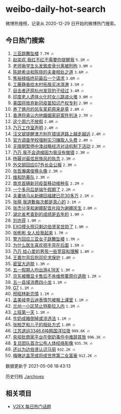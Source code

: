 # weibo-daily-hot-search

微博热搜榜，记录从 2020-12-29 日开始的微博热门搜索。

## 今日热门搜索

<!-- BEGIN -->

1. [三亚跳舞坠楼](https://s.weibo.com/weibo?q=%E4%B8%89%E4%BA%9A%E8%B7%B3%E8%88%9E%E5%9D%A0%E6%A5%BC&Refer=top) `7.7M 🔥`
1. [赵奕欢 我红不红不需要你提醒我](https://s.weibo.com/weibo?q=%E8%B5%B5%E5%A5%95%E6%AC%A2%20%E6%88%91%E7%BA%A2%E4%B8%8D%E7%BA%A2%E4%B8%8D%E9%9C%80%E8%A6%81%E4%BD%A0%E6%8F%90%E9%86%92%E6%88%91&Refer=top) `5.1M 🔥`
1. [老师揪学生头发致皮骨分离被刑拘](https://s.weibo.com/weibo?q=%23%E8%80%81%E5%B8%88%E6%8F%AA%E5%AD%A6%E7%94%9F%E5%A4%B4%E5%8F%91%E8%87%B4%E7%9A%AE%E9%AA%A8%E5%88%86%E7%A6%BB%E8%A2%AB%E5%88%91%E6%8B%98%23&Refer=top) `3.9M 🔥`
1. [陈妍希谈和陈晓的夫妻相处之道](https://s.weibo.com/weibo?q=%23%E9%99%88%E5%A6%8D%E5%B8%8C%E8%B0%88%E5%92%8C%E9%99%88%E6%99%93%E7%9A%84%E5%A4%AB%E5%A6%BB%E7%9B%B8%E5%A4%84%E4%B9%8B%E9%81%93%23&Refer=top) `3.6M 🔥`
1. [焦裕禄临终前最后一个请求](https://s.weibo.com/weibo?q=%E7%84%A6%E8%A3%95%E7%A6%84%E4%B8%B4%E7%BB%88%E5%89%8D%E6%9C%80%E5%90%8E%E4%B8%80%E4%B8%AA%E8%AF%B7%E6%B1%82&Refer=top) `3.6M 🔥`
1. [工藤静香给木村拓哉买冰淇淋](https://s.weibo.com/weibo?q=%23%E5%B7%A5%E8%97%A4%E9%9D%99%E9%A6%99%E7%BB%99%E6%9C%A8%E6%9D%91%E6%8B%93%E5%93%89%E4%B9%B0%E5%86%B0%E6%B7%87%E6%B7%8B%23&Refer=top) `3.5M 🔥`
1. [目击者还原杭州发现豹子经过](https://s.weibo.com/weibo?q=%23%E7%9B%AE%E5%87%BB%E8%80%85%E8%BF%98%E5%8E%9F%E6%9D%AD%E5%B7%9E%E5%8F%91%E7%8E%B0%E8%B1%B9%E5%AD%90%E7%BB%8F%E8%BF%87%23&Refer=top) `3.4M 🔥`
1. [印度老人遗体火化时女儿跳进火堆](https://s.weibo.com/weibo?q=%E5%8D%B0%E5%BA%A6%E8%80%81%E4%BA%BA%E9%81%97%E4%BD%93%E7%81%AB%E5%8C%96%E6%97%B6%E5%A5%B3%E5%84%BF%E8%B7%B3%E8%BF%9B%E7%81%AB%E5%A0%86&Refer=top) `3.0M 🔥`
1. [美国将放弃新冠疫苗知识产权专利](https://s.weibo.com/weibo?q=%23%E7%BE%8E%E5%9B%BD%E5%B0%86%E6%94%BE%E5%BC%83%E6%96%B0%E5%86%A0%E7%96%AB%E8%8B%97%E7%9F%A5%E8%AF%86%E4%BA%A7%E6%9D%83%E4%B8%93%E5%88%A9%23&Refer=top) `2.9M 🔥`
1. [养了俩月的风车茉莉原来是草](https://s.weibo.com/weibo?q=%23%E5%85%BB%E4%BA%86%E4%BF%A9%E6%9C%88%E7%9A%84%E9%A3%8E%E8%BD%A6%E8%8C%89%E8%8E%89%E5%8E%9F%E6%9D%A5%E6%98%AF%E8%8D%89%23&Refer=top) `2.8M 🔥`
1. [香港将承认内地婚姻家庭案件判决](https://s.weibo.com/weibo?q=%23%E9%A6%99%E6%B8%AF%E5%B0%86%E6%89%BF%E8%AE%A4%E5%86%85%E5%9C%B0%E5%A9%9A%E5%A7%BB%E5%AE%B6%E5%BA%AD%E6%A1%88%E4%BB%B6%E5%88%A4%E5%86%B3%23&Refer=top) `2.7M 🔥`
1. [这个周六不放假](https://s.weibo.com/weibo?q=%23%E8%BF%99%E4%B8%AA%E5%91%A8%E5%85%AD%E4%B8%8D%E6%94%BE%E5%81%87%23&Refer=top) `2.4M 🔥`
1. [乃万工作室声明](https://s.weibo.com/weibo?q=%23%E4%B9%83%E4%B8%87%E5%B7%A5%E4%BD%9C%E5%AE%A4%E5%A3%B0%E6%98%8E%23&Refer=top) `2.4M 🔥`
1. [汪文斌提醒澳方别在错误道路上越走越远](https://s.weibo.com/weibo?q=%23%E6%B1%AA%E6%96%87%E6%96%8C%E6%8F%90%E9%86%92%E6%BE%B3%E6%96%B9%E5%88%AB%E5%9C%A8%E9%94%99%E8%AF%AF%E9%81%93%E8%B7%AF%E4%B8%8A%E8%B6%8A%E8%B5%B0%E8%B6%8A%E8%BF%9C%23&Refer=top) `2.4M 🔥`
1. [官方调查学校强制实习赚取人头费](https://s.weibo.com/weibo?q=%23%E5%AE%98%E6%96%B9%E8%B0%83%E6%9F%A5%E5%AD%A6%E6%A0%A1%E5%BC%BA%E5%88%B6%E5%AE%9E%E4%B9%A0%E8%B5%9A%E5%8F%96%E4%BA%BA%E5%A4%B4%E8%B4%B9%23&Refer=top) `2.4M 🔥`
1. [无限期暂停中澳战略经济对话机制下活动](https://s.weibo.com/weibo?q=%23%E6%97%A0%E9%99%90%E6%9C%9F%E6%9A%82%E5%81%9C%E4%B8%AD%E6%BE%B3%E6%88%98%E7%95%A5%E7%BB%8F%E6%B5%8E%E5%AF%B9%E8%AF%9D%E6%9C%BA%E5%88%B6%E4%B8%8B%E6%B4%BB%E5%8A%A8%23&Refer=top) `2.3M 🔥`
1. [乃万 我不会退缩因为我没有做错](https://s.weibo.com/weibo?q=%E4%B9%83%E4%B8%87%20%E6%88%91%E4%B8%8D%E4%BC%9A%E9%80%80%E7%BC%A9%E5%9B%A0%E4%B8%BA%E6%88%91%E6%B2%A1%E6%9C%89%E5%81%9A%E9%94%99&Refer=top) `2.3M 🔥`
1. [杨幂对最炫民族风的执念](https://s.weibo.com/weibo?q=%23%E6%9D%A8%E5%B9%82%E5%AF%B9%E6%9C%80%E7%82%AB%E6%B0%91%E6%97%8F%E9%A3%8E%E7%9A%84%E6%89%A7%E5%BF%B5%23&Refer=top) `2.3M 🔥`
1. [外交部回应G7外长会公报](https://s.weibo.com/weibo?q=%23%E5%A4%96%E4%BA%A4%E9%83%A8%E5%9B%9E%E5%BA%94G7%E5%A4%96%E9%95%BF%E4%BC%9A%E5%85%AC%E6%8A%A5%23&Refer=top) `2.3M 🔥`
1. [张哲瀚龚俊换头像](https://s.weibo.com/weibo?q=%23%E5%BC%A0%E5%93%B2%E7%80%9A%E9%BE%9A%E4%BF%8A%E6%8D%A2%E5%A4%B4%E5%83%8F%23&Refer=top) `2.3M 🔥`
1. [维和防暴队](https://s.weibo.com/weibo?q=%23%E7%BB%B4%E5%92%8C%E9%98%B2%E6%9A%B4%E9%98%9F%23&Refer=top) `2.3M 🔥`
1. [南京首辆新冠疫苗移动接种车](https://s.weibo.com/weibo?q=%E5%8D%97%E4%BA%AC%E9%A6%96%E8%BE%86%E6%96%B0%E5%86%A0%E7%96%AB%E8%8B%97%E7%A7%BB%E5%8A%A8%E6%8E%A5%E7%A7%8D%E8%BD%A6&Refer=top) `2.2M 🔥`
1. [一个多月后是端午假期了](https://s.weibo.com/weibo?q=%23%E4%B8%80%E4%B8%AA%E5%A4%9A%E6%9C%88%E5%90%8E%E6%98%AF%E7%AB%AF%E5%8D%88%E5%81%87%E6%9C%9F%E4%BA%86%23&Refer=top) `2.2M 🔥`
1. [夫妻骑马从新疆回福建已花30多万](https://s.weibo.com/weibo?q=%E5%A4%AB%E5%A6%BB%E9%AA%91%E9%A9%AC%E4%BB%8E%E6%96%B0%E7%96%86%E5%9B%9E%E7%A6%8F%E5%BB%BA%E5%B7%B2%E8%8A%B130%E5%A4%9A%E4%B8%87&Refer=top) `2.1M 🔥`
1. [张萌 我道歉每次都是真心的](https://s.weibo.com/weibo?q=%E5%BC%A0%E8%90%8C%20%E6%88%91%E9%81%93%E6%AD%89%E6%AF%8F%E6%AC%A1%E9%83%BD%E6%98%AF%E7%9C%9F%E5%BF%83%E7%9A%84&Refer=top) `2.1M 🔥`
1. [张杰分享和谢娜配音片段为谢娜庆生](https://s.weibo.com/weibo?q=%23%E5%BC%A0%E6%9D%B0%E5%88%86%E4%BA%AB%E5%92%8C%E8%B0%A2%E5%A8%9C%E9%85%8D%E9%9F%B3%E7%89%87%E6%AE%B5%E4%B8%BA%E8%B0%A2%E5%A8%9C%E5%BA%86%E7%94%9F%23&Refer=top) `2.0M 🔥`
1. [湖北省考查到的成绩是去年的](https://s.weibo.com/weibo?q=%E6%B9%96%E5%8C%97%E7%9C%81%E8%80%83%E6%9F%A5%E5%88%B0%E7%9A%84%E6%88%90%E7%BB%A9%E6%98%AF%E5%8E%BB%E5%B9%B4%E7%9A%84&Refer=top) `1.9M 🔥`
1. [刘亦菲](https://s.weibo.com/weibo?q=%E5%88%98%E4%BA%A6%E8%8F%B2&Refer=top) `1.9M 🔥`
1. [EXO摸头照只剩边伯贤吴世勋了](https://s.weibo.com/weibo?q=%23EXO%E6%91%B8%E5%A4%B4%E7%85%A7%E5%8F%AA%E5%89%A9%E8%BE%B9%E4%BC%AF%E8%B4%A4%E5%90%B4%E4%B8%96%E5%8B%8B%E4%BA%86%23&Refer=top) `1.9M 🔥`
1. [张彬彬 女人给我起来](https://s.weibo.com/weibo?q=%E5%BC%A0%E5%BD%AC%E5%BD%AC%20%E5%A5%B3%E4%BA%BA%E7%BB%99%E6%88%91%E8%B5%B7%E6%9D%A5&Refer=top) `1.7M 🔥`
1. [警方回应三亚女子跳舞坠楼](https://s.weibo.com/weibo?q=%23%E8%AD%A6%E6%96%B9%E5%9B%9E%E5%BA%94%E4%B8%89%E4%BA%9A%E5%A5%B3%E5%AD%90%E8%B7%B3%E8%88%9E%E5%9D%A0%E6%A5%BC%23&Refer=top) `1.7M 🔥`
1. [为什么医生喜欢把手背在后面](https://s.weibo.com/weibo?q=%23%E4%B8%BA%E4%BB%80%E4%B9%88%E5%8C%BB%E7%94%9F%E5%96%9C%E6%AC%A2%E6%8A%8A%E6%89%8B%E8%83%8C%E5%9C%A8%E5%90%8E%E9%9D%A2%23&Refer=top) `1.5M 🔥`
1. [乃万 给心爱的男孩一些宽容和理解](https://s.weibo.com/weibo?q=%E4%B9%83%E4%B8%87%20%E7%BB%99%E5%BF%83%E7%88%B1%E7%9A%84%E7%94%B7%E5%AD%A9%E4%B8%80%E4%BA%9B%E5%AE%BD%E5%AE%B9%E5%92%8C%E7%90%86%E8%A7%A3&Refer=top) `1.4M 🔥`
1. [王嘉尔背后抱邓伦求保护](https://s.weibo.com/weibo?q=%23%E7%8E%8B%E5%98%89%E5%B0%94%E8%83%8C%E5%90%8E%E6%8A%B1%E9%82%93%E4%BC%A6%E6%B1%82%E4%BF%9D%E6%8A%A4%23&Refer=top) `1.4M 🔥`
1. [密室大逃脱](https://s.weibo.com/weibo?q=%E5%AF%86%E5%AE%A4%E5%A4%A7%E9%80%83%E8%84%B1&Refer=top) `1.3M 🔥`
1. [五一假期人均出游4.18天](https://s.weibo.com/weibo?q=%23%E4%BA%94%E4%B8%80%E5%81%87%E6%9C%9F%E4%BA%BA%E5%9D%87%E5%87%BA%E6%B8%B84.18%E5%A4%A9%23&Refer=top) `1.3M 🔥`
1. [京东被曝显卡售后不肯维修要原价退款](https://s.weibo.com/weibo?q=%E4%BA%AC%E4%B8%9C%E8%A2%AB%E6%9B%9D%E6%98%BE%E5%8D%A1%E5%94%AE%E5%90%8E%E4%B8%8D%E8%82%AF%E7%BB%B4%E4%BF%AE%E8%A6%81%E5%8E%9F%E4%BB%B7%E9%80%80%E6%AC%BE&Refer=top) `1.2M 🔥`
1. [五一县域消费四小龙](https://s.weibo.com/weibo?q=%23%E4%BA%94%E4%B8%80%E5%8E%BF%E5%9F%9F%E6%B6%88%E8%B4%B9%E5%9B%9B%E5%B0%8F%E9%BE%99%23&Refer=top) `1.1M 🔥`
1. [G7](https://s.weibo.com/weibo?q=G7&Refer=top) `1.1M 🔥`
1. [邢昭林新恋情](https://s.weibo.com/weibo?q=%E9%82%A2%E6%98%AD%E6%9E%97%E6%96%B0%E6%81%8B%E6%83%85&Refer=top) `1.1M 🔥`
1. [孟美岐李云迪表情包被搬上课堂](https://s.weibo.com/weibo?q=%23%E5%AD%9F%E7%BE%8E%E5%B2%90%E6%9D%8E%E4%BA%91%E8%BF%AA%E8%A1%A8%E6%83%85%E5%8C%85%E8%A2%AB%E6%90%AC%E4%B8%8A%E8%AF%BE%E5%A0%82%23&Refer=top) `1.1M 🔥`
1. [兰州一小区禁止特斯拉入内](https://s.weibo.com/weibo?q=%E5%85%B0%E5%B7%9E%E4%B8%80%E5%B0%8F%E5%8C%BA%E7%A6%81%E6%AD%A2%E7%89%B9%E6%96%AF%E6%8B%89%E5%85%A5%E5%86%85&Refer=top) `1.1M 🔥`
1. [上班第一天](https://s.weibo.com/weibo?q=%23%E4%B8%8A%E7%8F%AD%E7%AC%AC%E4%B8%80%E5%A4%A9%23&Refer=top) `1.1M 🔥`
1. [牛奶成箱倒掉或涉违法](https://s.weibo.com/weibo?q=%23%E7%89%9B%E5%A5%B6%E6%88%90%E7%AE%B1%E5%80%92%E6%8E%89%E6%88%96%E6%B6%89%E8%BF%9D%E6%B3%95%23&Refer=top) `1.1M 🔥`
1. [张柏芝和儿子的相处方式](https://s.weibo.com/weibo?q=%23%E5%BC%A0%E6%9F%8F%E8%8A%9D%E5%92%8C%E5%84%BF%E5%AD%90%E7%9A%84%E7%9B%B8%E5%A4%84%E6%96%B9%E5%BC%8F%23&Refer=top) `1.0M 🔥`
1. [江苏退运3346.6吨韩国洋垃圾](https://s.weibo.com/weibo?q=%E6%B1%9F%E8%8B%8F%E9%80%80%E8%BF%903346.6%E5%90%A8%E9%9F%A9%E5%9B%BD%E6%B4%8B%E5%9E%83%E5%9C%BE&Refer=top) `999.6K 🔥`
1. [央视批商家平台在倒奶事件中难辞其咎](https://s.weibo.com/weibo?q=%23%E5%A4%AE%E8%A7%86%E6%89%B9%E5%95%86%E5%AE%B6%E5%B9%B3%E5%8F%B0%E5%9C%A8%E5%80%92%E5%A5%B6%E4%BA%8B%E4%BB%B6%E4%B8%AD%E9%9A%BE%E8%BE%9E%E5%85%B6%E5%92%8E%23&Refer=top) `996.1K 🔥`
1. [复旦团队首次公布人体经络影像](https://s.weibo.com/weibo?q=%23%E5%A4%8D%E6%97%A6%E5%9B%A2%E9%98%9F%E9%A6%96%E6%AC%A1%E5%85%AC%E5%B8%83%E4%BA%BA%E4%BD%93%E7%BB%8F%E7%BB%9C%E5%BD%B1%E5%83%8F%23&Refer=top) `935.7K 🔥`
1. [还以为边伯贤认识马丽](https://s.weibo.com/weibo?q=%23%E8%BF%98%E4%BB%A5%E4%B8%BA%E8%BE%B9%E4%BC%AF%E8%B4%A4%E8%AE%A4%E8%AF%86%E9%A9%AC%E4%B8%BD%23&Refer=top) `932.2K 🔥`
1. [梅琳达盖茨或将成世界第二女富豪](https://s.weibo.com/weibo?q=%E6%A2%85%E7%90%B3%E8%BE%BE%E7%9B%96%E8%8C%A8%E6%88%96%E5%B0%86%E6%88%90%E4%B8%96%E7%95%8C%E7%AC%AC%E4%BA%8C%E5%A5%B3%E5%AF%8C%E8%B1%AA&Refer=top) `912.2K 🔥`

数据更新于 2021-05-06 18:43:13

<!-- END -->

历史归档 [./archives](./archives)

## 相关项目

- [V2EX 每日热门话题](https://github.com/boojack/v2ex-daily-hot-topic)
